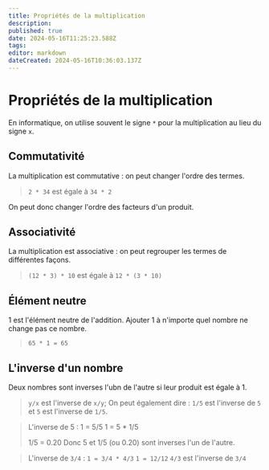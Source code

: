 ```yaml
---
title: Propriétés de la multiplication
description: 
published: true
date: 2024-05-16T11:25:23.588Z
tags: 
editor: markdown
dateCreated: 2024-05-16T10:36:03.137Z
---
```


# Propriétés de la multiplication

En informatique, on utilise souvent le signe `*` pour la multiplication au lieu du signe `x`.

## Commutativité

La multiplication est commutative : on peut changer l'ordre des termes.

> `2 * 34` est égale à `34 * 2`

On peut donc changer l'ordre des facteurs d'un produit.

## Associativité

La multiplication est associative : on peut regrouper les termes de différentes façons.

> `(12 * 3) * 10` est égale à `12 * (3 * 10)`

## Élément neutre

1 est l'élément neutre de l'addition. Ajouter 1 à n'importe quel nombre ne change pas ce nombre.

> `65 * 1 = 65`

## L'inverse d'un nombre

Deux nombres sont inverses l'ubn de l'autre si leur produit est égale à 1.

> `y/x` est l'inverse de `x/y`; On peut également dire : `1/5` est l'inverse de `5` et `5` est l'inverse de `1/5`.

> L'inverse de 5 :
> 1 = 5/5
> 1 = 5 * 1/5
>
> 1/5 = 0.20
> Donc 5 et 1/5 (ou 0.20) sont inverses l'un de l'autre.


> L'inverse de `3/4` :
> `1 = 3/4 * 4/3`
> `1 = 12/12`
> `4/3` est l'inverse de `3/4`
